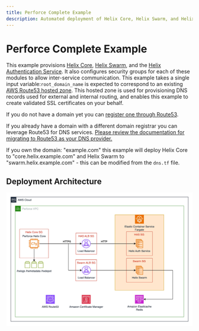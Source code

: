 ```yaml
---
title: Perforce Complete Example
description: Automated deployment of Helix Core, Helix Swarm, and Helix Authentication Service on AWS
---
```


# Perforce Complete Example

This example provisions [Helix Core](https://www.perforce.com/products/helix-core), [Helix Swarm](https://www.perforce.com/products/helix-swarm), and the [Helix Authentication Service](https://www.perforce.com/downloads/helix-authentication-service). It also configures security groups for each of these modules to allow inter-service communication. This example takes a single input variable:`root_domain_name` is expected to correspond to an existing [AWS Route53 hosted zone](https://docs.aws.amazon.com/Route53/latest/DeveloperGuide/route-53-concepts.html#route-53-concepts-hosted-zone). This hosted zone is used for provisioning DNS records used for external and internal routing, and enables this example to create validated SSL certificates on your behalf.

If you do not have a domain yet you can [register one through Route53](https://docs.aws.amazon.com/Route53/latest/DeveloperGuide/domain-register.html#domain-register-procedure-section).

If you already have a domain with a different domain registrar you can leverage Route53 for DNS services. [Please review the documentation for migrating to Route53 as your DNS provider.](https://docs.aws.amazon.com/Route53/latest/DeveloperGuide/MigratingDNS.html)

If you own the domain: "example.com" this example will deploy Helix Core to "core.helix.example.com" and Helix Swarm to "swarm.helix.example.com" - this can be modified from the `dns.tf` file.

## Deployment Architecture

![Perforce Example Architecture](../../../media/images/perforce-complete-example.jpg)
